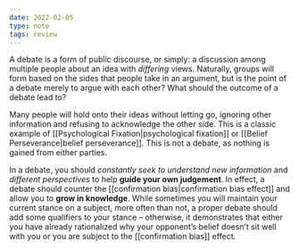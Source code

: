 ```yaml
---
date: 2022-02-05
type: note
tags: review 
---
```


A debate is a form of public discourse, or simply: a discussion among multiple people about an idea with *differing* views. Naturally, groups will form based on the sides that people take in an argument, but is the point of a debate merely to argue with each other? What should the outcome of a debate lead to?

Many people will hold onto their ideas without letting go, ignoring other information and refusing to acknowledge the other side. This is a classic example of [[Psychological Fixation|psychological fixation]] or [[Belief Perseverance|belief perseverance]]. This is not a debate, as nothing is gained from either parties.

In a debate, you should *constantly seek to understand new information* and *different perspectives* to help **guide your own judgement**. In effect, a debate should counter the [[confirmation bias|confirmation bias effect]] and allow you to **grow in knowledge**. While sometimes you will maintain your current stance on a subject, more often than not, a proper debate should add some qualifiers to your stance – otherwise, it demonstrates that either you have already rationalized why your opponent’s belief doesn’t sit well with you or you are subject to the [[confirmation bias]] effect.
